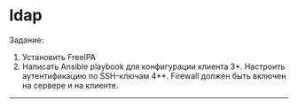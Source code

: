 # ldap
Задание:
1. Установить FreeIPA
2. Написать Ansible playbook для конфигурации клиента
3*. Настроить аутентификацию по SSH-ключам
4**. Firewall должен быть включен на сервере и на клиенте.

____
